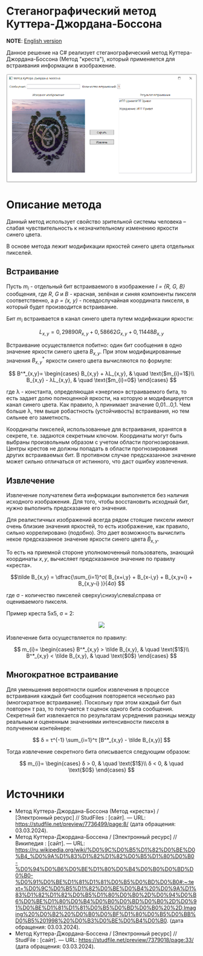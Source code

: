# Стеганографический метод Куттера-Джордана-Боссона
**NOTE**: [English version](README_EN.md)

Данное решение на C# реализует стеганографический метод Куттера-Джордана-Боссона (Метод "креста"), который применяется для встраивания информации в изображение.

![interface](interface.png)

# Описание метода
Данный метод использует свойство зрительной системы человека – слабая чувствительность к незначительному изменению яркости синего цвета.

В основе метода лежит модификации яркостей синего цвета отдельных пикселей.

## Встраивание
Пусть $m_i$ - отдельный бит встраиваемого в изображение *I = {R, G, B}* сообщения, где *R*, *G* и *B* - красная, зелёная и синяя компоненты пикселя соответственно, а *p = (x, y)* - псевдослучайная координата пикселя, в который будет производится встраивание.

Бит $m_i$ встраивается в канал синего цвета путем модификации яркости:

$$L_{x,y} = 0,29890R_{x,y} + 0,58662G_{x,y} + 0,11448B_{x,y}$$

Встраивание осуществляется побитно: один бит сообщения в одно значение яркости синего цвета $B_{x,y}$. При этом модифицированные значения $B^*_{x,y}$ яркости синего цвета вычисляются по формуле:

$$
B^*_{x,y}=
\begin{cases}
B_{x,y} + λL_{x,y}, & \quad \text{$m_{i}=1$}\\ 
B_{x,y} - λL_{x,y}, & \quad \text{$m_{i}=0$}
\end{cases}
$$

где λ - константа, определяющая «энергию» встраиваемого бита, то есть задает долю полноценной яркости, на которую и модифицируется канал синего цвета. Как правило, λ принимает значение 0,01...0,1. Чем больше λ, тем выше робастность (устойчивость) встраивания, но тем сильнее его заметность.

Координаты пикселей, использованные для встраивания, хранятся в секрете, т.е. задаются секретным ключом. Координаты могут быть выбраны произвольным образом с учетом области прогнозирования. Центры крестов не должны попадать в области прогнозирования других встраиваемых бит. В противном случае предсказанное значение может сильно отличаться от истинного, что даст ошибку извлечения.

## Извлечение
Извлечение получателем бита информации выполняется без наличия исходного изображения. Для того, чтобы восстановить исходный бит, нужно выполнить предсказание его значения.

Для реалистичных изображений всегда рядом стоящие пиксели имеют очень близкие значения яркостей, то есть изображение, как правило, сильно коррелировано (подобно). Это дает возможность вычислить некое предсказанное значение яркости синего цвета $\tilde B_{x,y}$.

То есть на приемной стороне уполномоченный пользователь, знающий координаты $x,y$, вычисляет предсказанное значение по правилу «креста».

$$\tilde B_{x,y} = \dfrac{\sum_{i=1}^σ( B_{x+i,y} + B_{x-i,y} + B_{x,y+i} + B_{x,y-i} )}{4σ} $$

где σ - количество пикселей сверху\снизу\слева\справа от оцениваемого пикселя.

Пример креста 5x5, σ = 2:
<p align="center">
  <img src="https://habrastorage.org/r/w1560/storage/habraeffect/5e/3f/5e3ffa869a2b1e001823fc9592b17d86.png">
</p>

Извлечение бита осуществляется по правилу:

$$
m_{i}=
\begin{cases}
B^*_{x,y} > \tilde B_{x,y}, & \quad \text{$1$}\\ 
B^*_{x,y} < \tilde B_{x,y}, & \quad \text{$0$}
\end{cases}
$$

## Многократное встраивание
Для уменьшения вероятности ошибок извлечения в процессе встраивания каждый бит сообщения повторяется несколько раз (многократное встраивание). Поскольку при этом каждый бит был повторен *τ* раз, то получается *τ* оценок одного бита сообщения. Секретный бит извлекается по результатам усреднения разницы между реальным и оцененным значениями интенсивности пикселя в полученном контейнере:

$$ δ = τ^{-1} \sum_{i=1}^τ [B^*_{x,y} - \tilde B_{x,y}] $$ 

Тогда извлечение секретного бита описывается следующим образом:

$$
m_{i}=
\begin{cases}
δ > 0, & \quad \text{$1$}\\ 
δ < 0, & \quad \text{$0$}
\end{cases}
$$

# Источники
*  Метод Куттера-Джордана-Боссона (Метод «креста») /  [Электронный ресурс] // StudFiles : [сайт]. — URL: https://studfile.net/preview/7736499/page:8/ (дата обращения: 03.03.2024).
* Метод Куттера-Джордана-Боссена /  [Электронный ресурс] // Википедия : [сайт]. — URL: https://ru.wikipedia.org/wiki/%D0%9C%D0%B5%D1%82%D0%BE%D0%B4_%D0%9A%D1%83%D1%82%D1%82%D0%B5%D1%80%D0%B0-%D0%94%D0%B6%D0%BE%D1%80%D0%B4%D0%B0%D0%BD%D0%B0-%D0%91%D0%BE%D1%81%D1%81%D0%B5%D0%BD%D0%B0#:~:text=%D0%9C%D0%B5%D1%82%D0%BE%D0%B4%20%D0%9A%D1%83%D1%82%D1%82%D0%B5%D1%80%D0%B0%2D%D0%94%D0%B6%D0%BE%D1%80%D0%B4%D0%B0%D0%BD%D0%B0%2D%D0%91%D0%BE%D1%81%D1%81%D0%B5%D0%BD%D0%B0%20%2D,Imaging%20%D0%B2%20%D0%B0%D0%BF%D1%80%D0%B5%D0%BB%D0%B5%201998%20%D0%B3%D0%BE%D0%B4%D0%B0. (дата обращения: 03.03.2024).
*  Метод Куттера-Джордана-Боссена /  [Электронный ресурс] // StudFile : [сайт]. — URL: https://studfile.net/preview/7379018/page:33/ (дата обращения: 03.03.2024).